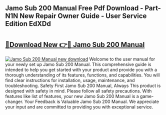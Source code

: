 ## Jamo Sub 200 Manual Free Pdf Download - Part-N1N New Repair Owner Guide - User Service Edition EdXDd

# <h2><a href="http://cf12016.oget.top/?id=Jamo+Sub+200+Manual">🔗Download New 👉🔴 Jamo Sub 200 Manual</a></h2>

[![Jamo Sub 200 Manual new download](https://i.imgur.com/5g1atiW.png)](http://cf12016.oget.top/?id=Jamo+Sub+200+Manual)
Welcome to the user manual for your newly set up Jamo Sub 200 Manual. This comprehensive guide is intended to help you get started with your product and provide you with a thorough understanding of its features, functions, and capabilities. You will find clear instructions for installation, usage, maintenance, and troubleshooting. Safety First Jamo Sub 200 Manual, Always This product is designed with safety in mind. Please follow all safety precautions. With features like list of features, your new Jamo Sub 200 Manual is a game-changer. Your Feedback is Valuable Jamo Sub 200 Manual. We appreciate your input and are committed to providing you with exceptional service.
